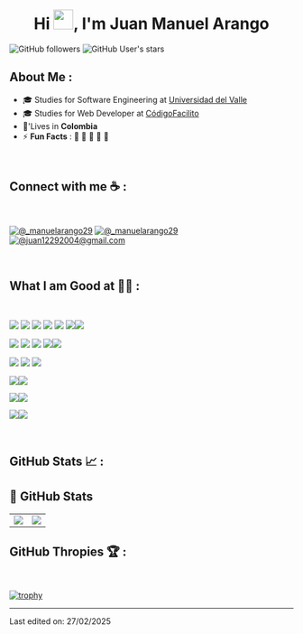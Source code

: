 <h1 align="center">Hi <img src="https://media.giphy.com/media/hvRJCLFzcasrR4ia7z/giphy.gif" width="35">, I'm Juan Manuel Arango</h1>

![GitHub followers](https://img.shields.io/github/followers/ManuelArango1229?style=social) ![GitHub User's stars](https://img.shields.io/github/stars/ManuelArango1229?style=social)

## About Me :

- 🎓 Studies for Software Engineering at [Universidad del Valle](https://www.univalle.edu.co/)
- 🎓 Studies for Web Developer at [CódigoFacilito](https://codigofacilito.com/)
- 🏡'Lives in **Colombia**
- ⚡ **Fun Facts** : 🍕 🏉 🏏 🎥 🚞

<br>

## Connect with me ☕ :

<br>

[![@_manuelarango29](https://img.icons8.com/fluency/48/000000/instagram-new.png "@ManuelArango29")](https://www.instagram.com/_manuelarango29/)  [![@_manuelarango29](https://img.icons8.com/fluency/48/000000/linkedin.png "@ManuelArango29")](https://www.linkedin.com/in/manuelarango29/) [![@juan12292004@gmail.com](https://img.icons8.com/fluency/48/000000/apple-mail.png "juan12292004@gmail.com")](mailto:juan12292004@gmail.com)

<br>

## What I am Good at 🧑‍💻 :

<br>

<img src="https://img.icons8.com/color/48/000000/html-5--v1.png"/> <img src="https://img.icons8.com/color/48/000000/css3.png"/> <img src="https://img.icons8.com/color/48/000000/sass.png"/> <img src="https://img.icons8.com/color/48/000000/javascript--v1.png"/> <img src="https://img.icons8.com/office/48/000000/react.png"/> <img src="https://img.icons8.com/color/48/000000/nextjs.png"/><img src="https://img.icons8.com/color/48/000000/angularjs.png"/>

<img src="https://img.icons8.com/color/48/000000/java-coffee-cup-logo--v1.png"/> <img src="https://img.icons8.com/officel/48/000000/php-logo.png"/> <img src="https://img.icons8.com/fluency/48/000000/laravel.png"/> <img src="https://img.icons8.com/?size=48&id=90519&format=png&color=000000"/><img src="https://img.icons8.com/?size=48&id=54087&format=png&color=000000"/>

<img src="https://img.icons8.com/color/48/000000/mysql-logo.png"/> <img src="https://img.icons8.com/color/48/000000/mongodb.png"/> <img src="https://img.icons8.com/color/48/000000/firebase.png"/>

<img src="https://img.icons8.com/color/48/000000/npm.png"/><img src="https://img.icons8.com/?size=48&id=4HNCSeV8mUJK&format=png&color=000000"/>


<img src="https://img.icons8.com/?size=48&id=22813&format=png&color=000000"/><img src="https://img.icons8.com/?size=48&id=cvzmaEA4kC0o&format=png&color=000000"/>

<img src="https://img.icons8.com/?size=48&id=33039&format=png&color=000000"/><img src="https://img.icons8.com/?size=48&id=VLKafOkk3sBX&format=png&color=000000"/>

<br>

## GitHub Stats 📈 :



## 🚀 GitHub Stats  

<div align="center">
<table>
  <tr>
    <td>
      <img src="https://github-readme-stats.vercel.app/api?username=ManuelArango1229&hide=contribs,prs&show_icons=true&theme=dark" />
    </td>
    <td>
      <a href="https://github.com/ManuelArango1229/github-readme-stats">
        <img src="https://github-readme-stats.vercel.app/api/top-langs/?username=ManuelArango1229&theme=dark" />
      </a>
    </td>
  </tr>
</table>

</div>



## GitHub Thropies 🏆 :

<br>

[![trophy](https://github-profile-trophy.vercel.app/?username=ManuelArango1229)](https://github.com/ManuelArango1229/github-profile-trophy)


---



Last edited on: 27/02/2025
